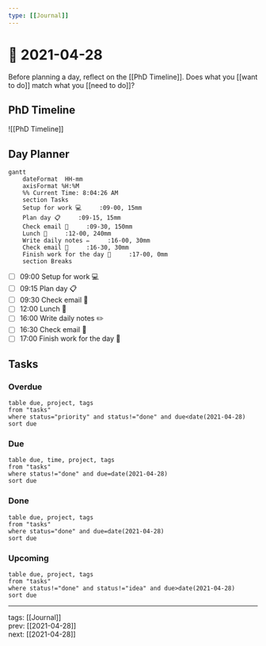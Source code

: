```yaml
---
type: [[Journal]]
---
```


# 📆 2021-04-28

Before planning a day, reflect on the [[PhD Timeline]]. Does what you [[want to do]] match what you [[need to do]]?

## PhD Timeline

![[PhD Timeline]]

## Day Planner
```mermaid
gantt
    dateFormat  HH-mm
    axisFormat %H:%M
    %% Current Time: 8:04:26 AM
    section Tasks
    Setup for work 💻     :09-00, 15mm
    Plan day 📋     :09-15, 15mm
    Check email 📧     :09-30, 150mm
    Lunch 🍙     :12-00, 240mm
    Write daily notes ✏️     :16-00, 30mm
    Check email 📧     :16-30, 30mm
    Finish work for the day 🎉     :17-00, 0mm
    section Breaks

```

- [ ] 09:00 Setup for work 💻
- [ ] 09:15 Plan day 📋
- [ ] 09:30 Check email 📧
- [ ] 12:00 Lunch 🍙
- [ ] 16:00 Write daily notes ✏️
- [ ] 16:30 Check email 📧
- [ ] 17:00 Finish work for the day 🎉

## Tasks

### Overdue

```dataview
table due, project, tags
from "tasks"
where status="priority" and status!="done" and due<date(2021-04-28)
sort due
```


### Due

```dataview
table due, time, project, tags
from "tasks"
where status!="done" and due=date(2021-04-28)
sort due
```

### Done

```dataview
table due, project, tags
from "tasks"
where status="done" and due=date(2021-04-28)
sort due
```

### Upcoming

```dataview
table due, project, tags
from "tasks"
where status!="done" and status!="idea" and due>date(2021-04-28)
sort due
```

---

tags: [[Journal]]  
prev: [[2021-04-28]]  
next: [[2021-04-28]]  